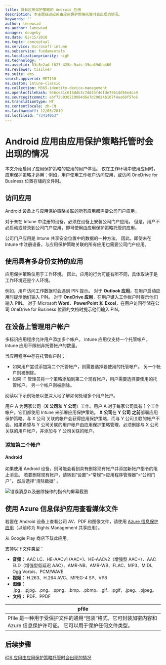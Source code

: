 ```yaml
---
title: 具有应用保护策略的 Android 应用
description: 本主题描述应用由应用保护策略托管时会出现的情况。
keywords: ''
author: lenewsad
ms.author: lanewsad
manager: dougeby
ms.date: 02/15/2018
ms.topic: conceptual
ms.service: microsoft-intune
ms.subservice: fundamentals
ms.localizationpriority: high
ms.technology: ''
ms.assetid: 53c8e2ad-f627-425b-9adc-39ca69dbb460
ms.reviewer: tisilver
ms.suite: ems
search.appverid: MET150
ms.custom: intune-classic
ms.collection: M365-identity-device-management
ms.openlocfilehash: 946ce31c613ddb3c7dd2bf4dfde7561dd56e4ca0
ms.sourcegitcommit: ebf72b038219904d6e7d20024b107f4aa68f57e6
ms.translationtype: HT
ms.contentlocale: zh-CN
ms.lasthandoff: 12/05/2019
ms.locfileid: "73414063"
---
```

# <a name="what-to-expect-when-your-android-app-is-managed-by-app-protection-policies"></a>Android 应用由应用保护策略托管时会出现的情况

本文介绍启用了应用保护策略的应用的用户体验。 仅在工作环境中使用应用时，应用保护策略才适用：例如，用户使用工作帐户访问应用，或访问 OneDrive for Business 位置存储的文件时。

## <a name="access-apps"></a>访问应用

Android 设备上与应用保护策略关联的所有应用都需要公司门户应用。

对于未在 Intune 中注册的设备，必须在设备上安装公司门户应用。 但是，用户不必启动或登录到公司门户应用，即可使用由应用保护策略托管的应用。

公司门户应用是 Intune 共享安全位置中的数据的一种方法。 因此，即使未在 Intune 中注册设备，与应用保护策略关联的所有应用也需要公司门户应用。

## <a name="use-apps-with-multi-identity-support"></a>使用具有多身份支持的应用

应用保护策略仅用于工作环境。 因此，应用的行为可能有所不同，具体取决于是工作环境还是个人环境。

例如，用户访问工作数据时会遇到 PIN 提示。 对于 **Outlook 应用**，在用户启动应用时提示他们输入 PIN。 对于 **OneDrive 应用**，在用户键入工作帐户时提示他们输入 PIN。 对于 Microsoft **Word**、**PowerPoint** 和 **Excel**，在用户访问存储在公司 OneDrive for Business 位置的文档时提示他们输入 PIN。

## <a name="manage-user-accounts-on-the-device"></a>在设备上管理用户帐户

多标识应用程序允许用户添加多个帐户。  Intune 应用仅支持一个托管帐户。  Intune 应用不限制非托管帐户的数量。

当应用程序中存在托管帐户时：

* 如果用户尝试添加第二个托管帐户，则需要选择要使用的托管帐户。  另一个帐户则被删除。
* 如果 IT 管理员将一个策略添加到第二个现有帐户，用户需要选择要使用的托管帐户。  另一个帐户则被删除。

阅读以下示例场景以更深入地了解如何处理多个用户帐户。

用户 A 为两家公司（**X 公司**和 **Y 公司**）工作。用户 A 对于每家公司具有 1 个工作帐户，它们都使用 Intune 来部署应用保护策略。 **X 公司**在 **Y 公司** **之前**部署应用保护策略。与 X 公司  关联的帐户会获得应用保护策略，而与 Y 公司关联的帐户不会。如果希望与 Y 公司关联的用户帐户由应用保护策略管理，必须删除与 X 公司关联的用户帐户，并添加与 Y 公司关联的帐户。

### <a name="add-a-second-account"></a>添加第二个帐户

#### <a name="android"></a>Android

如果使用 Android 设备，则可能会看到具有删除现有帐户并添加新帐户指令的阻止消息。  若要删除现有帐户，请转到“设置”&gt;“常规”&gt;应用程序管理器”&gt;“公司门户”，  然后选择“清除数据”  。

![错误消息以及删除操作的指令的屏幕截图](./media/end-user-mam-apps-android/Android_SwitchUser.png)

## <a name="view-media-files-with-the-azure-information-protection-app"></a>使用 Azure 信息保护应用查看媒体文件

若要在 Android 设备上查看公司 AV、PDF 和图像文件，请使用 [Azure 信息保护应用](https://play.google.com/store/apps/details?id=com.microsoft.ipviewer)（以前称为 Rights Management 共享应用）。

从 Google Play 商店下载此应用。  

支持以下文件类型：

* **音频：** AAC LC、HE-AACv1 (AAC+)、HE-AACv2（增强型 AAC+）、AAC ELD（增强型低延迟 AAC）、AMR-NB、AMR-WB、FLAC、MP3、MIDI、Ogg Vorbis、PCM/WAVE
* **视频：** H.263、H.264 AVC、MPEG-4 SP、VP8
* **图像：** .jpg、.pjpg、.png、.ppng、.bmp、.pbmp、.gif、.pgif，.jpeg、.pjpeg。
* **文档：** PDF、PPDF

|**pfile**|
|----|
|Pfile 是一种用于受保护文件的通用“包装”格式，它可封装加密内容和 Azure 信息保护许可证。 它可以用于保护任何文件类型。|

## <a name="next-steps"></a>后续步骤
[iOS 应用由应用保护策略托管时会出现的情况](end-user-mam-apps-ios.md)
